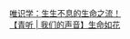   
[唯识学：生生不息的生命之流！](http://www.dianyue.me/archives/057/lck85yyk34mo2icw/)  
[【青听 | 我们的声音】生命如花](http://www.dianyue.me/archives/088/o915y6b5389a2as0/)